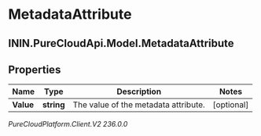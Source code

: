 # MetadataAttribute

## ININ.PureCloudApi.Model.MetadataAttribute

## Properties

|Name | Type | Description | Notes|
|------------ | ------------- | ------------- | -------------|
| **Value** | **string** | The value of the metadata attribute. | [optional] |



_PureCloudPlatform.Client.V2 236.0.0_

